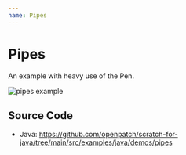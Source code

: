 ```yaml
---
name: Pipes
---
```


# Pipes

An example with heavy use of the Pen.

![pipes example](/assets/pipes.gif)

## Source Code

- Java: https://github.com/openpatch/scratch-for-java/tree/main/src/examples/java/demos/pipes

